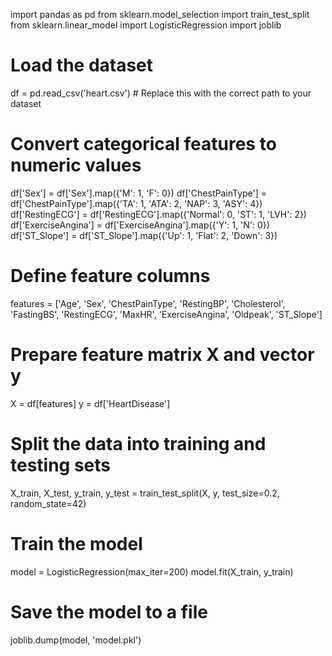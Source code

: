 import pandas as pd
from sklearn.model_selection import train_test_split
from sklearn.linear_model import LogisticRegression
import joblib

# Load the dataset
df = pd.read_csv('heart.csv')  # Replace this with the correct path to your dataset

# Convert categorical features to numeric values
df['Sex'] = df['Sex'].map({'M': 1, 'F': 0})
df['ChestPainType'] = df['ChestPainType'].map({'TA': 1, 'ATA': 2, 'NAP': 3, 'ASY': 4})
df['RestingECG'] = df['RestingECG'].map({'Normal': 0, 'ST': 1, 'LVH': 2})
df['ExerciseAngina'] = df['ExerciseAngina'].map({'Y': 1, 'N': 0})
df['ST_Slope'] = df['ST_Slope'].map({'Up': 1, 'Flat': 2, 'Down': 3})

# Define feature columns
features = ['Age', 'Sex', 'ChestPainType', 'RestingBP', 'Cholesterol', 'FastingBS',
            'RestingECG', 'MaxHR', 'ExerciseAngina', 'Oldpeak', 'ST_Slope']

# Prepare feature matrix X and vector y
X = df[features]
y = df['HeartDisease']

# Split the data into training and testing sets
X_train, X_test, y_train, y_test = train_test_split(X, y, test_size=0.2, random_state=42)

# Train the model
model = LogisticRegression(max_iter=200)
model.fit(X_train, y_train)

# Save the model to a file
joblib.dump(model, 'model.pkl')
